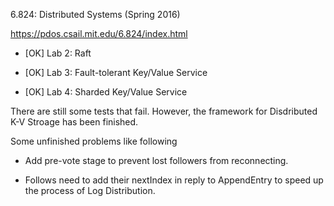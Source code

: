 6.824: Distributed Systems (Spring 2016) 

https://pdos.csail.mit.edu/6.824/index.html

- [OK] Lab 2: Raft

- [OK] Lab 3: Fault-tolerant Key/Value Service

- [OK] Lab 4: Sharded Key/Value Service

There are still some tests that fail. However, the framework for Disdributed K-V Stroage has been finished.


Some unfinished problems like following

- Add pre-vote stage to prevent lost followers from reconnecting.

- Follows need to add their nextIndex in reply to AppendEntry to speed up the process of Log Distribution.
  
